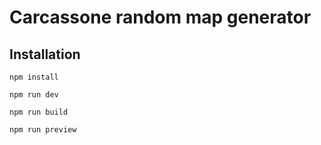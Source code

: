 # Carcassone random map generator

## Installation

```npm
npm install
```
```npm
npm run dev
```
```npm
npm run build
```
```npm
npm run preview
```
